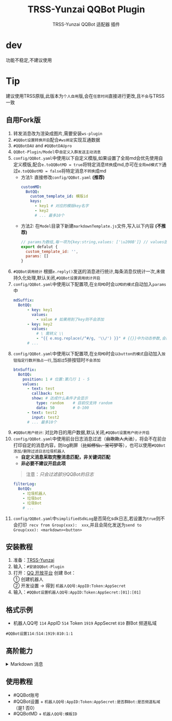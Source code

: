 <div align="center">

# TRSS-Yunzai QQBot Plugin

TRSS-Yunzai QQBot 适配器 插件

</div>

# dev

功能不稳定,不建议使用

# Tip

建议使用TRSS原版,此版本为`个人自用`版,会在`任意时间`直接进行更改,且`不会`与TRSS一致

## 自用Fork版

1. 转发消息改为渲染成图片,需要安装`ws-plugin`
2. `#QQBot设置转换开启`配合`#ws绑定`实现互通数据
3. `#QQBotDAU` and `#QQBotDAUpro`
5. `QQBot-Plugin/Model`中`自定义入群发送主动消息`
6. `config/QQBot.yaml`中使用以下自定义模版,如果设置了全局md会优先使用自定义模版,配合`e.toQQBotMD = true`将特定消息`转换`成md,亦可在`全局md模式下`通过`e.toQQBotMD = false`将特定消息`不转换`成md
    - 方法1: 直接修改`config/QQBot.yaml` **(推荐)**
      ```yml
      customMD:
        BotQQ:
          custom_template_id: 模版id
          keys: 
            - key1 # 对应的模版key名字
            - key2
            # ... 最多10个
      ```
    - 方法2: 在`Model`目录下新建`markdownTemplate.js`文件,写入以下内容 **(不推荐)**
      ```js
      // params为数组,每一项为{key:string,values: ['\u200B']} // values固定为['\u200B']
      export defalut {
        custom_template_id: '',
        params: []
      }
      ```
8. `#QQBot调用统计` 根据`e.reply()`发送的消息进行统计,每条消息仅统计一次,未做持久化处理,默认关闭,`#QQBot设置调用统计开启`
9. `config/QQBot.yaml`中使用以下配置项,在`全局MD`时会`以MD的模式`自动加入`params`中
    ```yml
    mdSuffix:
      BotQQ:
          - key: key1
            values:
              - value # 如果用到了key则不会添加
          - key: key2
            values:
              # \ 需转义 \\
              - "{{ e.msg.replace(/^#/g, '\\/') }}" # {{}}中为动态参数,会在发送时替换成对应值,目前仅有e可用,也可以传入js表达式等等, 后续可能会添加自定义方法
          # ...
    ```
10. `config/QQBot.yaml`中使用以下配置项,在`全局MD`时会`以button的模式`自动加入`按钮指定行数并独占一行`,当`超过`5排按钮时`不会添加`
    ```yml
    btnSuffix:
      BotQQ:
        position: 1 # 位置:第几行 1 - 5
        values:
          - text: test
            callback: test
            show: # 达成什么条件才会显示
              type: random    # 目前仅支持 random
              data: 50        # 0-100
          - text: test2
            input: test2
          # ... 最多10个
    ```
11. `#QQBot用户统计`: 对比昨日的用户数据,默认关闭,`#QQBot设置用户统计开启`
12. `config/QQBot.yaml`中使用前台日志消息过滤（~~自欺欺人大法~~），将会不在前台打印自定的消息内容，防log刷屏（~~比如修仙、宝可梦等~~），也可以使用`#QQBot添加/删除过滤日志垃圾机器人` 
    - **自定义消息采取完整消息匹配，非关键词匹配**
    - **非必要不建议开启此项**
    > 注意：*只会过滤部分QQBot的日志*
    ```yml
    filterLog:
      BotQQ:
        - 垃圾机器人
        - 垃圾bot
        - 垃圾Bot
        # ...
      ```
13. `config/QQBot.yaml`中`simplifiedSdkLog`是否简化sdk日志,若设置为`true`则不会打印` recv from Group(xxx):  xxx`,并且会简化发送为`send to Group(xxx): <markdown><button>`

## 安装教程

1. 准备：[TRSS-Yunzai](../../../Yunzai)
2. 输入：`#安装QQBot-Plugin`
3. 打开：[QQ 开放平台](https://q.qq.com) 创建 Bot：  
① 创建机器人  
② 开发设置 → 得到 `机器人QQ号:AppID:Token:AppSecret`  
4. 输入：`#QQBot设置机器人QQ号:AppID:Token:AppSecret:[01]:[01]`

## 格式示例

- 机器人QQ号 `114` AppID `514` Token `1919` AppSecret `810` 群Bot 频道私域

```
#QQBot设置114:514:1919:810:1:1
```

## 高阶能力

<details><summary>Markdown 消息</summary>

高阶能力 → 消息模板 → 添加 Markdown 模板

模板名称：多图文消息  
使用场景：发送连续图文消息  
Markdown 源码：

```
{{.a}}{{.b}}{{.c}}{{.d}}{{.e}}{{.f}}{{.g}}{{.h}}{{.i}}{{.j}}
```


配置模板参数
| 模板参数 | 参数示例 |
| - | - |
| a | 0 |
| b | 1 |
| c | 2 |
| d | 3 |
| e | 4 |
| f | 5 |
| g | 6 |
| h | 7 |
| i | 8 |
| j | 9 |

保存 → 提交审核 → 审核完成后，输入 `#QQBotMD机器人QQ号:模板ID`

</details>

## 使用教程

- #QQBot账号
- #QQBot设置 + `机器人QQ号:AppID:Token:AppSecret:是否群Bot:是否频道私域`（是1 否0）
- #QQBotMD + `机器人QQ号:模板ID`